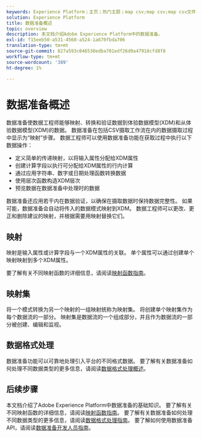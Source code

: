 ```yaml
---
keywords: Experience Platform；主页；热门主题；map csv;map csv;map csv文件；map csv文件到xdm;map csv到xdm;ui指南；mapper;mapping;data preparation;data preparation;preparing data;
solution: Experience Platform
title: 数据准备概述
topic: overview
description: 本文档介绍Adobe Experience Platform中的数据准备。
exl-id: f15eeb50-a531-4560-a524-1a670fbda706
translation-type: tm+mt
source-git-commit: 827a593c046530edba701edf26d9a47918cfd8f8
workflow-type: tm+mt
source-wordcount: '389'
ht-degree: 1%

---
```



# 数据准备概述

数据准备使数据工程师能够映射、转换和验证数据到体验数据模型(XDM)和从体验数据模型(XDM)的数据。 数据准备在包括CSV摄取工作流在内的数据摄取过程中显示为“映射”步骤。 数据工程师可以使用数据准备功能在获取过程中执行以下数据操作：

- 定义简单的传递映射，以将输入属性分配给XDM属性
- 创建计算字段以执行可分配给XDM属性的行内计算
- 通过应用字符串、数字或日期处理函数转换数据
- 使用层次函数构造XDM层次
- 预览数据在数据准备中处理时的数据

数据准备还应用若干内在数据验证，以确保在摄取数据时保持数据完整性。 如果可能，数据准备会自动将传入的数据模式映射到XDM。 数据工程师可以更改、更正和删除建议的映射，并根据需要用映射替换它们。

## 映射

映射是输入属性或计算字段与一个XDM属性的关联。 单个属性可以通过创建单个映射映射到多个XDM属性。

要了解有关不同映射函数的详细信息，请阅读[映射函数指南](./functions.md)。

## 映射集

将一个模式转换为另一个映射的一组映射统称为映射集。 将创建单个映射集作为每个数据流的一部分。 映射集是数据流的一个组成部分，并且作为数据流的一部分被创建、编辑和监视。

## 数据格式处理

数据准备功能可以可靠地处理引入平台的不同格式数据。 要了解有关数据准备如何处理不同数据类型的更多信息，请阅读[数据格式处理概述](./data-handling.md)。

## 后续步骤

本文档介绍了Adobe Experience Platform中数据准备的基础知识。 要了解有关不同映射函数的详细信息，请阅读[映射函数指南](./functions.md)。 要了解有关数据准备如何处理不同数据类型的更多信息，请阅读[数据格式处理指南](./data-handling.md#dates)。 要了解如何使用数据准备API，请阅读[数据准备开发人员指南](api/overview.md)。
